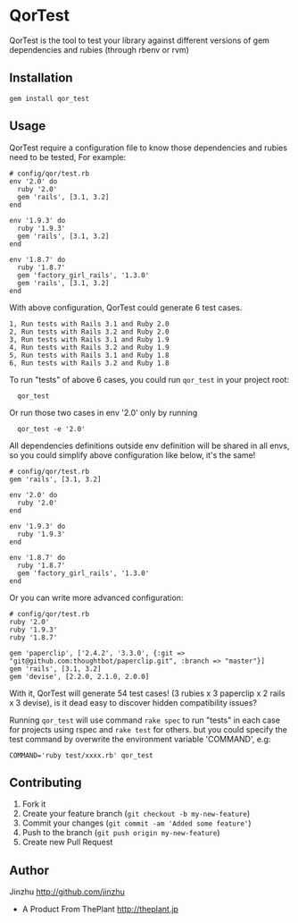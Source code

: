 # QorTest

  QorTest is the tool to test your library against different versions of gem dependencies and rubies (through rbenv or rvm)

## Installation

    gem install qor_test

## Usage

  QorTest require a configuration file to know those dependencies and rubies need to be tested, For example:

    # config/qor/test.rb
    env '2.0' do
      ruby '2.0'
      gem 'rails', [3.1, 3.2]
    end

    env '1.9.3' do
      ruby '1.9.3'
      gem 'rails', [3.1, 3.2]
    end

    env '1.8.7' do
      ruby '1.8.7'
      gem 'factory_girl_rails', '1.3.0'
      gem 'rails', [3.1, 3.2]
    end

  With above configuration, QorTest could generate 6 test cases.

    1, Run tests with Rails 3.1 and Ruby 2.0
    2, Run tests with Rails 3.2 and Ruby 2.0
    3, Run tests with Rails 3.1 and Ruby 1.9
    4, Run tests with Rails 3.2 and Ruby 1.9
    5, Run tests with Rails 3.1 and Ruby 1.8
    6, Run tests with Rails 3.2 and Ruby 1.8

  To run "tests" of above 6 cases, you could run `qor_test` in your project root:

      qor_test

   Or run those two cases in env '2.0' only by running

      qor_test -e '2.0'

  All dependencies definitions outside env definition will be shared in all envs, so you could simplify above configuration like below, it's the same!

    # config/qor/test.rb
    gem 'rails', [3.1, 3.2]

    env '2.0' do
      ruby '2.0'
    end

    env '1.9.3' do
      ruby '1.9.3'
    end

    env '1.8.7' do
      ruby '1.8.7'
      gem 'factory_girl_rails', '1.3.0'
    end

  Or you can write more advanced configuration:

    # config/qor/test.rb
    ruby '2.0'
    ruby '1.9.3'
    ruby '1.8.7'

    gem 'paperclip', ['2.4.2', '3.3.0', {:git => "git@github.com:thoughtbot/paperclip.git", :branch => "master"}]
    gem 'rails', [3.1, 3.2]
    gem 'devise', [2.2.0, 2.1.0, 2.0.0]

  With it, QorTest will generate 54 test cases! (3 rubies x 3 paperclip x 2 rails x 3 devise), is it dead easy to discover hidden compatibility issues?


  Running `qor_test` will use command `rake spec` to run "tests" in each case for projects using rspec and `rake test` for others. but you could specify the test command by overwrite the environment variable 'COMMAND', e.g:

    COMMAND='ruby test/xxxx.rb' qor_test

## Contributing

1. Fork it
2. Create your feature branch (`git checkout -b my-new-feature`)
3. Commit your changes (`git commit -am 'Added some feature'`)
4. Push to the branch (`git push origin my-new-feature`)
5. Create new Pull Request

## Author ##
Jinzhu <http://github.com/jinzhu>

* A Product From ThePlant <http://theplant.jp>
